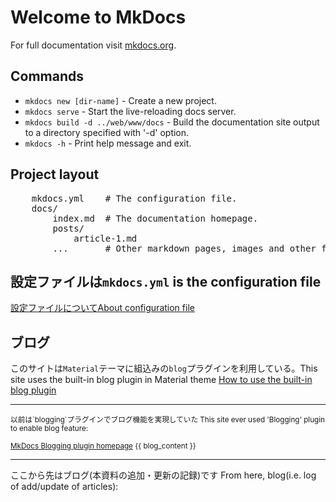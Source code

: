 # Welcome to MkDocs

For full documentation visit [mkdocs.org](https://www.mkdocs.org).

## Commands

* `mkdocs new [dir-name]` - Create a new project.
* `mkdocs serve` - Start the live-reloading docs server.
* `mkdocs build -d ../web/www/docs` - Build the documentation site output to a directory specified with  '-d' option.
* `mkdocs -h` - Print help message and exit.

## Project layout
<pre>
    mkdocs.yml    # The configuration file.
    docs/
        index.md  # The documentation homepage.
        posts/
            article-1.md
        ...       # Other markdown pages, images and other files.
</pre>
## 設定ファイルは`mkdocs.yml`<span lang='en'> is the configuration file</span>
[設定ファイルについて<span lang='en'>About configuration file</span>](mkdocs.yml.md)

## ブログ
  このサイトは`Material`テーマに組込みの`blog`プラグインを利用している。<span lang='en'>This site uses the built-in blog plugin in Material theme</span>
 [How to use the built-in blog plugin](https://squidfunk.github.io/mkdocs-material/blog/2022/09/12/blog-support-just-landed/)

---
<small>
	以前は`blogging`プラグインでブログ機能を実現していた<span lang='en'> This site ever used 'Blogging' plugin to enable blog feature</span>:

 [MkDocs Blogging plugin homepage](https://liang2kl.github.io/mkdocs-blogging-plugin/)
      {{ blog_content }}
</small>

---

ここから先はブログ(本資料の追加・更新の記録)です<span lang='en'> From here, blog(i.e. log of add/update of articles)</span>:
